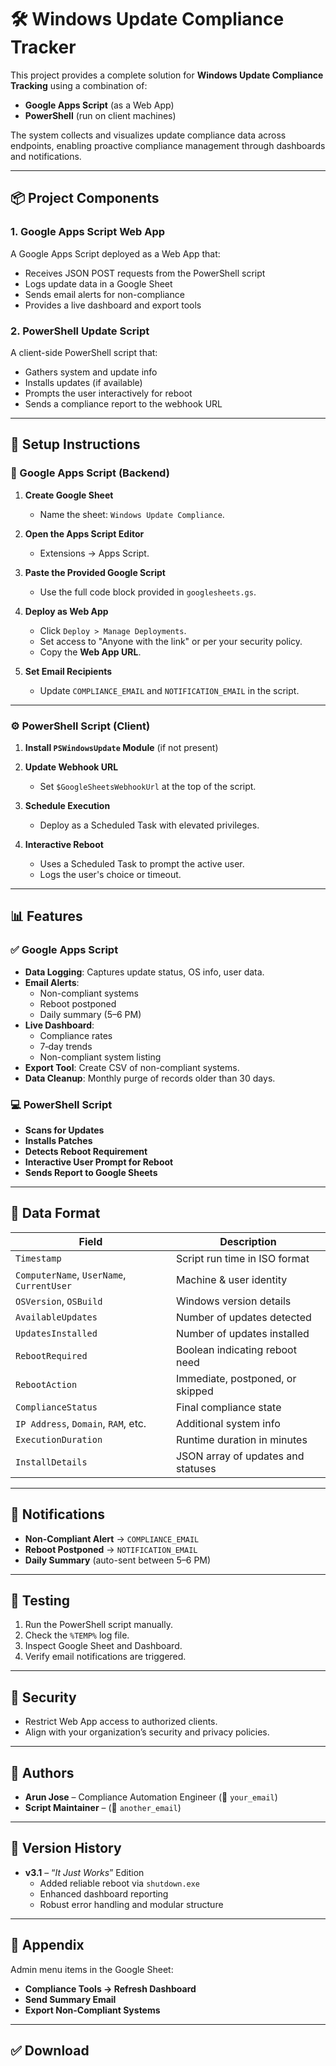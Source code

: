 # 🛠️ Windows Update Compliance Tracker

This project provides a complete solution for **Windows Update Compliance Tracking** using a combination of:

- **Google Apps Script** (as a Web App)
- **PowerShell** (run on client machines)

The system collects and visualizes update compliance data across endpoints, enabling proactive compliance management through dashboards and notifications.

---

## 📦 Project Components

### 1. **Google Apps Script Web App**
A Google Apps Script deployed as a Web App that:
- Receives JSON POST requests from the PowerShell script
- Logs update data in a Google Sheet
- Sends email alerts for non-compliance
- Provides a live dashboard and export tools

### 2. **PowerShell Update Script**
A client-side PowerShell script that:
- Gathers system and update info
- Installs updates (if available)
- Prompts the user interactively for reboot
- Sends a compliance report to the webhook URL

---

## 🚀 Setup Instructions

### 🔧 Google Apps Script (Backend)

1. **Create Google Sheet**
   - Name the sheet: `Windows Update Compliance`.

2. **Open the Apps Script Editor**
   - Extensions → Apps Script.

3. **Paste the Provided Google Script**
   - Use the full code block provided in `googlesheets.gs`.

4. **Deploy as Web App**
   - Click `Deploy > Manage Deployments`.
   - Set access to "Anyone with the link" or per your security policy.
   - Copy the **Web App URL**.

5. **Set Email Recipients**
   - Update `COMPLIANCE_EMAIL` and `NOTIFICATION_EMAIL` in the script.

---

### ⚙️ PowerShell Script (Client)

1. **Install `PSWindowsUpdate` Module** (if not present)
2. **Update Webhook URL**
   - Set `$GoogleSheetsWebhookUrl` at the top of the script.

3. **Schedule Execution**
   - Deploy as a Scheduled Task with elevated privileges.

4. **Interactive Reboot**
   - Uses a Scheduled Task to prompt the active user.
   - Logs the user's choice or timeout.

---

## 📊 Features

### ✅ Google Apps Script

- **Data Logging**: Captures update status, OS info, user data.
- **Email Alerts**:
  - Non-compliant systems
  - Reboot postponed
  - Daily summary (5–6 PM)
- **Live Dashboard**:
  - Compliance rates
  - 7‑day trends
  - Non-compliant system listing
- **Export Tool**: Create CSV of non-compliant systems.
- **Data Cleanup**: Monthly purge of records older than 30 days.

### 💻 PowerShell Script

- **Scans for Updates**
- **Installs Patches**
- **Detects Reboot Requirement**
- **Interactive User Prompt for Reboot**
- **Sends Report to Google Sheets**

---

## 📐 Data Format

| Field                     | Description                                |
|--------------------------|--------------------------------------------|
| `Timestamp`              | Script run time in ISO format              |
| `ComputerName`, `UserName`, `CurrentUser` | Machine & user identity         |
| `OSVersion`, `OSBuild`   | Windows version details                    |
| `AvailableUpdates`       | Number of updates detected                 |
| `UpdatesInstalled`       | Number of updates installed                |
| `RebootRequired`         | Boolean indicating reboot need             |
| `RebootAction`           | Immediate, postponed, or skipped           |
| `ComplianceStatus`       | Final compliance state                     |
| `IP Address`, `Domain`, `RAM`, etc. | Additional system info           |
| `ExecutionDuration`      | Runtime duration in minutes                |
| `InstallDetails`         | JSON array of updates and statuses         |

---

## 📢 Notifications

- **Non-Compliant Alert** → `COMPLIANCE_EMAIL`
- **Reboot Postponed** → `NOTIFICATION_EMAIL`
- **Daily Summary** (auto-sent between 5–6 PM)

---

## 🧪 Testing

1. Run the PowerShell script manually.
2. Check the `%TEMP%` log file.
3. Inspect Google Sheet and Dashboard.
4. Verify email notifications are triggered.

---

## 🔐 Security

- Restrict Web App access to authorized clients.
- Align with your organization’s security and privacy policies.

---

## 📎 Authors

- **Arun Jose** – Compliance Automation Engineer (📧 `your_email`)  
- **Script Maintainer** – (📧 `another_email`)

---

## 🏁 Version History

- **v3.1** – “*It Just Works*” Edition  
  - Added reliable reboot via `shutdown.exe`  
  - Enhanced dashboard reporting  
  - Robust error handling and modular structure  

---

## 📝 Appendix

Admin menu items in the Google Sheet:
- **Compliance Tools → Refresh Dashboard**
- **Send Summary Email**
- **Export Non-Compliant Systems**

---

## ✅ Download

```
